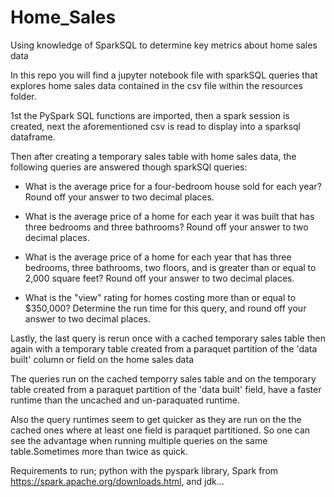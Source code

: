 # Home_Sales
Using knowledge of SparkSQL to determine key metrics about home sales data

In this repo you will find a jupyter notebook file with sparkSQL queries that explores home sales data contained in the csv file within the resources folder.

1st the PySpark SQL functions are imported, then a spark session is created, next the aforementioned csv is read to display into a sparksql dataframe.

Then after creating a temporary sales table with home sales data, the following queries are answered though sparkSQl queries:
* What is the average price for a four-bedroom house sold for each year? Round off your answer to two decimal places.

* What is the average price of a home for each year it was built that has three bedrooms and three bathrooms? Round off your answer to two decimal places.

* What is the average price of a home for each year that has three bedrooms, three bathrooms, two floors, and is greater than or equal to 2,000 square feet? Round off your answer to two decimal places.

* What is the "view" rating for homes costing more than or equal to $350,000? Determine the run time for this query, and round off your answer to two decimal places.

Lastly, the last query is rerun once with a cached temporary sales table then again with a temporary table created from a paraquet partition of the 'data built' column or field on the home sales data

The queries run on the cached temporry sales table and on the temporary table created from a paraquet partition of the 'data built' field, have a faster runtime than the uncached and un-paraquated runtime.

Also the query runtimes seem to get quicker as they are run on the the cached ones where at least one field is paraquet partitioned. So one can see the advantage when running multiple queries on the same table.Sometimes more than twice as quick.

Requirements to run; python with the pyspark library, Spark from https://spark.apache.org/downloads.html, and jdk...  
